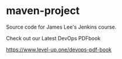 # maven-project
Source code for James Lee's Jenkins course.

Check out our Latest DevOps PDFbook

https://www.level-up.one/devops-pdf-book

